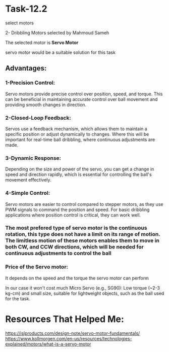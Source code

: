 # Task-12.2
select motors

2- Dribbling Motors selected by Mahmoud Sameh

The selected motor is **Servo Motor**

servo motor would be a suitable solution for this task

## Advantages:

### 1-Precision Control:
Servo motors provide precise control over position, speed, and torque. This can be beneficial in maintaining accurate control over ball movement and providing smooth changes in direction.

### 2-Closed-Loop Feedback:
Servos use a feedback mechanism, which allows them to maintain a specific position or adjust dynamically to changes. Where this will be important for real-time ball dribbling, where continuous adjustments are made.

### 3-Dynamic Response:
Depending on the size and power of the servo, you can get a change in speed and direction rapidly, which is essential for controlling the ball's movement effectively.

### 4-Simple Control:
Servo motors are easier to control compared to stepper motors, as they use PWM signals to command the position and speed. For basic dribbling applications where position control is critical, they can work well.


### The most prefered type of servo motor is the **continuous rotation**, this type does not have a limit on its range of motion. The limitless motion of these motors enables them to move in both CW, and CCW directions, which will be needed for continuous adjustments to control the ball

### Price of the Servo motor:
It depends on the speed and the torque the servo motor can perform

In our case it won't cost much
Micro Servo (e.g., SG90): Low torque (~2-3 kg-cm) and small size, suitable for lightweight objects, such as the ball used for the task.

# Resources That Helped Me:
https://islproducts.com/design-note/servo-motor-fundamentals/
https://www.kollmorgen.com/en-us/resources/technologies-explained/motors/what-is-a-servo-motor
